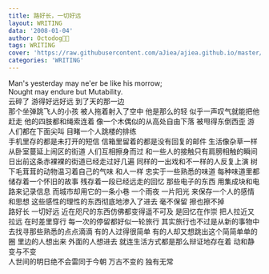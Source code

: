 ```yaml
---
title: 路好长，一切好远
layout: WRITING
data: '2008-01-04'
author: Octodog🐙🐶
tags: WRITING
cover: 'https://raw.githubusercontent.com/aJiea/ajiea.github.io/master/_posts/080104/COVER.JPG'
categories: 'WRITING'
---
```


Man's yesterday may ne'er be like his morrow;
<br/> Nought may endure but Mutability.
<br/> 云碎了 游得好远好远 到了天的那一边
<br/> 那个坐弹跳飞人的小孩 被人拖着射入了空中 
他是那么的轻 似乎一声叹气就能把他赶走 
他的四肢都和绳索连着 像一个木偶似的从高处自由下落 被甩得东倒西歪 游人们都在下面尖叫 目睹一个人跳楼的排练
<br/> 手机里存的都是未打开的短信 信箱里留着的都是没有回复的邮件 生活像杂草一样从卧室蔓延上闹区的街道 人们互相擦身而过 和一些人的接触只有肩膀相触的瞬间
<br/> 日出前这条赤裸裸的街道已经走过好几遍 同样的一出戏和不一样的人反复上演 树下毛茸茸的动物温习着自己的气味 和人一样 忠实于一些熟悉的味道 每种味道里都储存着一个怀旧的故事 残存着一段已经远走的回忆 那些电子的东西 用集成块和电路来记录信息 而城市却用它的一条小巷 一个雨夜 一片阳光 来保存一个人的感情和思想 这些感性的理性的东西彻底地渗入了进去 毫不保留 擦也擦不掉
<br/> 路好长 一切好远 近在咫尺的东西仿佛都变得遥不可及 是回忆在作崇 把人拉近又拉远 在时差里穿行 每一次的停留都好似一轮旅行 其实旅行也不过是从新的事物中去找寻那些熟悉的点点滴滴
有的人过得很简单 有的人却又想跳出这个简简单单的圈 里边的人想出来 外面的人想进去 就连生活方式都是那么辩证地存在着 动和静 变与不变
<br/> 人世间的明日绝不会雷同于今朝 万古不变的 独有无常 